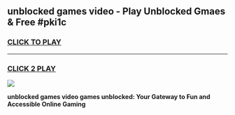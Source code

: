 
## unblocked games video - Play Unblocked Gmaes & Free #pki1c
<h3>
<a href="https://premium.freeplayer.one?title=unblocked_games_video&ref=01M">CLICK TO PLAY</a></h3>
<hr>

<h3>
<a href="https://premium.freeplayer.one?title=unblocked_games_video&ref=01M">CLICK 2 PLAY</a>
  
</h3>

<a href="https://premium.freeplayer.one?title=unblocked_games_video&ref=01M"><img src="https://clearcache.store/games.png"></a>


**unblocked games video games unblocked: Your Gateway to Fun and Accessible Online Gaming**
